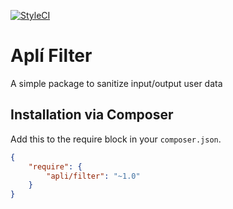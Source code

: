 [![StyleCI](https://github.styleci.io/repos/140430023/shield?branch=master)](https://github.styleci.io/repos/140430023)

# Aplí Filter

A simple package to sanitize input/output user data

## Installation via Composer

Add this to the require block in your `composer.json`.

``` json
{
    "require": {
        "apli/filter": "~1.0"
    }
}
```
